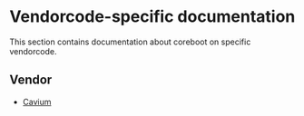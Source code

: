# Vendorcode-specific documentation

This section contains documentation about coreboot on specific vendorcode.

## Vendor

- [Cavium](cavium/index.md)
